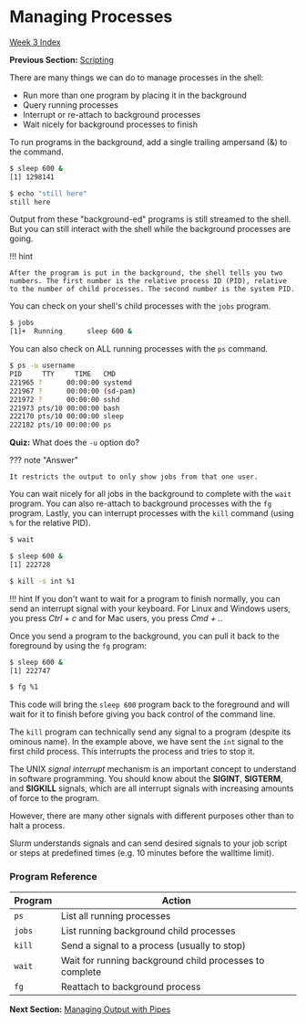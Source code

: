 # Managing Processes

[Week 3 Index](week3.md)

**Previous Section:** [Scripting](scripts.md)

There are many things we can do to manage processes in the shell:

* Run more than one program by placing it in the background
* Query running processes
* Interrupt or re-attach to background processes
* Wait nicely for background processes to finish

To run programs in the background, add a single trailing ampersand (&) to the command.

```bash
$ sleep 600 &
[1] 1298141

$ echo "still here"
still here
```

Output from these "background-ed" programs is still streamed to the shell. But you can still interact with the shell while the background processes are going.

!!! hint

    After the program is put in the background, the shell tells you two numbers. The first number is the relative process ID (PID), relative to the number of child processes. The second number is the system PID.

You can check on your shell's child processes with the `jobs` program.

```bash
$ jobs
[1]+  Running      sleep 600 &
```

You can also check on ALL running processes with the `ps` command.

```bash
$ ps -u username
PID     TTY     TIME   CMD
221965 ?      00:00:00 systemd
221967 ?      00:00:00 (sd-pam)
221972 ?      00:00:00 sshd
221973 pts/10 00:00:00 bash
222170 pts/10 00:00:00 sleep
222182 pts/10 00:00:00 ps
```

**Quiz:** What does the `-u` option do?

??? note "Answer"

    It restricts the output to only show jobs from that one user.

You can wait nicely for all jobs in the background to complete with the `wait` program. You can also re-attach to background processes with the `fg` program. Lastly, you can interrupt processes with the `kill` command (using `%` for the relative PID).

```bash
$ wait

$ sleep 600 &
[1] 222728

$ kill -s int %1
```

!!! hint
    If you don't want to wait for a program to finish normally, you can send an interrupt signal with your keyboard. For Linux and Windows users, you press *Ctrl + c* and for Mac users, you press *Cmd + .*.

Once you send a program to the background, you can pull it back to the foreground by using the `fg` program:

```bash
$ sleep 600 &
[1] 222747

$ fg %1
```

This code will bring the `sleep 600` program back to the foreground and will wait for it to finish before giving you back control of the command line.

The `kill` program can technically send any signal to a program (despite its ominous name). In the example above, we have sent the `int` signal to the first child process. This interrupts the process and tries to stop it.

The UNIX *signal interrupt* mechanism is an important concept to understand in software programming. You should know about the **SIGINT**, **SIGTERM**, and **SIGKILL** signals, which are all interrupt signals with increasing amounts of force to the program.

However, there are many other signals with different purposes other than to halt a process.

Slurm understands signals and can send desired signals to your job script or steps at predefined times (e.g. 10 minutes before the walltime limit).

### Program Reference

| Program | Action |
| --- | --- |
| `ps` | List all running processes |
| `jobs` | List running background child processes |
| `kill` | Send a signal to a process (usually to stop) |
| `wait` | Wait for running background child processes to complete |
| `fg` | Reattach to background process |

**Next Section:** [Managing Output with Pipes](pipes.md)
